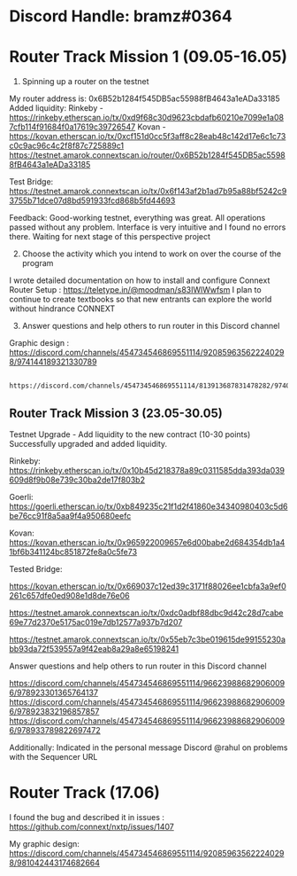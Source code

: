 # Discord Handle: bramz#0364

# Router Track Mission 1 (09.05-16.05)


1. Spinning up a router on the testnet

My router address is: 0x6B52b1284f545DB5ac55988fB4643a1eADa33185
Added liquidity: Rinkeby - https://rinkeby.etherscan.io/tx/0xd9f68c30d9623cbdafb60210e7099e1a087cfb114f91684f0a17619c39726547
                 Kovan - https://kovan.etherscan.io/tx/0xcf151d0cc5f3aff8c28eab48c142d17e6c1c73c0c9ac96c4c2f8f87c725889c1
                 https://testnet.amarok.connextscan.io/router/0x6B52b1284f545DB5ac55988fB4643a1eADa33185
               

Test Bridge:     https://testnet.amarok.connextscan.io/tx/0x6f143af2b1ad7b95a88bf5242c93755b71dce07d8bd591933fcd868b5fd44693  



Feedback: Good-working testnet, everything was great. All operations passed without any problem. Interface is very intuitive and I found no errors there. Waiting for next stage of this perspective project


2. Choose the activity which you intend to work on over the course of the program

I wrote detailed documentation on how to install and configure Connext Router Setup : https://teletype.in/@moodman/s83IWlWwfsm
I plan to continue to create textbooks so that new entrants can explore the world without hindrance CONNEXT



3. Answer questions and help others to run router in this Discord channel

Graphic design : https://discord.com/channels/454734546869551114/920859635622240298/974144189321330789

                 https://discord.com/channels/454734546869551114/813913687831478282/974012910928027741

## Router Track Mission 3 (23.05-30.05)

Testnet Upgrade - Add liquidity to the new contract (10-30 points)
Successfully upgraded and added liquidity. 

Rinkeby:
https://rinkeby.etherscan.io/tx/0x10b45d218378a89c0311585dda393da039609d8f9b08e739c30ba2de17f803b2
 
Goerli:
https://goerli.etherscan.io/tx/0xb849235c21f1d2f41860e34340980403c5d6be76cc91f8a5aa9f4a950680eefc
 
Kovan:
https://kovan.etherscan.io/tx/0x965922009657e6d00babe2d684354db1a41bf6b341124bc851872fe8a0c5fe73
 
Tested Bridge:

https://kovan.etherscan.io/tx/0x669037c12ed39c3171f88026ee1cbfa3a9ef0261c657dfe0ed908e1d8de76e06

https://testnet.amarok.connextscan.io/tx/0xdc0adbf88dbc9d42c28d7cabe69e77d2370e5175ac019e7db12577a937b7d207

https://testnet.amarok.connextscan.io/tx/0x55eb7c3be019615de99155230abb93da72f539557a9f42eab8a29a8e65198241




Answer questions and help others to run router in this Discord channel 

https://discord.com/channels/454734546869551114/966239886829060096/978923301365764137
https://discord.com/channels/454734546869551114/966239886829060096/978923832196857857
https://discord.com/channels/454734546869551114/966239886829060096/978933789822697472


Additionally:
Indicated in the personal message Discord @rahul on problems with the Sequencer URL

# Router Track  (17.06)

I found the bug and described it in issues : https://github.com/connext/nxtp/issues/1407

My graphic design: https://discord.com/channels/454734546869551114/920859635622240298/981042443174682664

